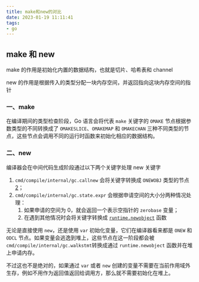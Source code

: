 ```yaml
---
title: make和new的对比
date: 2023-01-19 11:11:41
tags:
- go
---
```


## make 和 new

make 的作用是初始化内置的数据结构，也就是切片、哈希表和 channel

new 的作用是根据传入的类型分配一块内存空间，并返回指向这块内存空间的指针

### 一、make

在编译期间的类型检查阶段，Go 语言会将代表 `make` 关键字的 `OMAKE` 节点根据参数类型的不同转换成了 `OMAKESLICE`、`OMAKEMAP` 和 `OMAKECHAN` 三种不同类型的节点，这些节点会调用不同的运行时函数来初始化相应的数据结构。

### 二、new

编译器会在中间代码生成阶段通过以下两个关键字处理 new 关键字

1. `cmd/compile/internal/gc.callnew` 会将关键字转换成 `ONEWOBJ` 类型的节点[2](https://draveness.me/golang/docs/part2-foundation/ch05-keyword/golang-make-and-new/#fn:2)；
2. `cmd/compile/internal/gc.state.expr` 会根据申请空间的大小分两种情况处理：
    1. 如果申请的空间为 0，就会返回一个表示空指针的 `zerobase` 变量；
    2. 在遇到其他情况时会将关键字转换成 [`runtime.newobject`](https://draveness.me/golang/tree/runtime.newobject) 函数

无论是直接使用 `new`，还是使用 `var` 初始化变量，它们在编译器看来都是 `ONEW` 和 `ODCL` 节点。如果变量会逃逸到堆上，这些节点在这一阶段都会被 `cmd/compile/internal/gc.walkstmt`转换成通过 `runtime.newobject` 函数并在堆上申请内存。

不过这也不是绝对的，如果通过 `var` 或者 `new` 创建的变量不需要在当前作用域外生存，例如不用作为返回值返回给调用方，那么就不需要初始化在堆上。